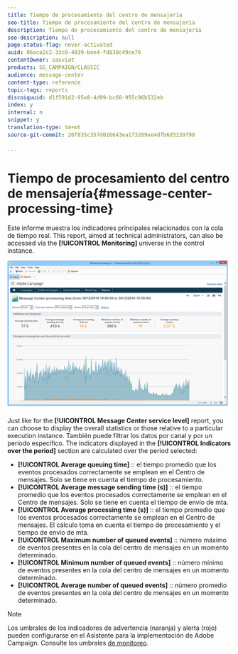 ```yaml
---
title: Tiempo de procesamiento del centro de mensajería
seo-title: Tiempo de procesamiento del centro de mensajería
description: Tiempo de procesamiento del centro de mensajería
seo-description: null
page-status-flag: never-activated
uuid: 06aca2c2-33c0-4839-bee4-fd838c49ce76
contentOwner: sauviat
products: SG_CAMPAIGN/CLASSIC
audience: message-center
content-type: reference
topic-tags: reports
discoiquuid: d1f591d2-95e8-4d99-bc60-955c96b532eb
index: y
internal: n
snippet: y
translation-type: tm+mt
source-git-commit: 20f835c357d016643ea1f3209ee4dfb6d3239f90

---
```



# Tiempo de procesamiento del centro de mensajería{#message-center-processing-time}

Este informe muestra los indicadores principales relacionados con la cola de tiempo real. This report, aimed at technical administrators, can also be accessed via the **[!UICONTROL Monitoring]** universe in the control instance.

![](assets/mc_reports_2.png)

Just like for the **[!UICONTROL Message Center service level]** report, you can choose to display the overall statistics or those relative to a particular execution instance. También puede filtrar los datos por canal y por un período específico. The indicators displayed in the **[!UICONTROL Indicators over the period]** section are calculated over the period selected:

* **[!UICONTROL Average queuing time]** :: el tiempo promedio que los eventos procesados correctamente se emplean en el Centro de mensajes. Solo se tiene en cuenta el tiempo de procesamiento.
* **[!UICONTROL Average message sending time (s)]** :: el tiempo promedio que los eventos procesados correctamente se emplean en el Centro de mensajes. Solo se tiene en cuenta el tiempo de envío de mta.
* **[!UICONTROL Average processing time (s)]** :: el tiempo promedio que los eventos procesados correctamente se emplean en el Centro de mensajes. El cálculo toma en cuenta el tiempo de procesamiento y el tiempo de envío de mta.
* **[!UICONTROL Maximum number of queued events]** :: número máximo de eventos presentes en la cola del centro de mensajes en un momento determinado.
* **[!UICONTROL Minimum number of queued events]** :: número mínimo de eventos presentes en la cola del centro de mensajes en un momento determinado.
* **[!UICONTROL Average number of queued events]** :: número promedio de eventos presentes en la cola del centro de mensajes en un momento determinado.

>[!NOTE]
>
>Los umbrales de los indicadores de advertencia (naranja) y alerta (rojo) pueden configurarse en el Asistente para la implementación de Adobe Campaign. Consulte los umbrales [de monitoreo](../../message-center/using/monitoring-thresholds.md).

